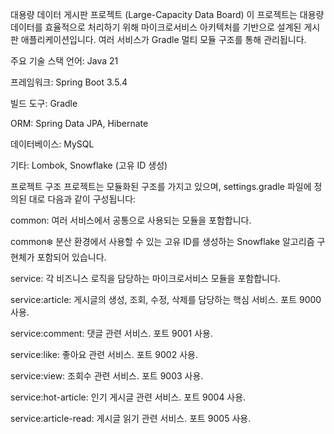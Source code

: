 대용량 데이터 게시판 프로젝트 (Large-Capacity Data Board)
이 프로젝트는 대용량 데이터를 효율적으로 처리하기 위해 마이크로서비스 아키텍처를 기반으로 설계된 게시판 애플리케이션입니다. 여러 서비스가 Gradle 멀티 모듈 구조를 통해 관리됩니다.

주요 기술 스택
언어: Java 21

프레임워크: Spring Boot 3.5.4

빌드 도구: Gradle

ORM: Spring Data JPA, Hibernate

데이터베이스: MySQL

기타: Lombok, Snowflake (고유 ID 생성)

프로젝트 구조
프로젝트는 모듈화된 구조를 가지고 있으며, settings.gradle 파일에 정의된 대로 다음과 같이 구성됩니다:

common: 여러 서비스에서 공통으로 사용되는 모듈을 포함합니다.

common:snowflake: 분산 환경에서 사용할 수 있는 고유 ID를 생성하는 Snowflake 알고리즘 구현체가 포함되어 있습니다.

service: 각 비즈니스 로직을 담당하는 마이크로서비스 모듈을 포함합니다.

service:article: 게시글의 생성, 조회, 수정, 삭제를 담당하는 핵심 서비스. 포트 9000 사용.

service:comment: 댓글 관련 서비스. 포트 9001 사용.

service:like: 좋아요 관련 서비스. 포트 9002 사용.

service:view: 조회수 관련 서비스. 포트 9003 사용.

service:hot-article: 인기 게시글 관련 서비스. 포트 9004 사용.

service:article-read: 게시글 읽기 관련 서비스. 포트 9005 사용.
